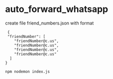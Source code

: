 # auto_forward_whatsapp

create file friend_numbers.json with format 
```shell
 {
 "friendNumber": [
    "friendNumber@c.us",
    "friendNumber@c.us",
    "friendNumber@c.us",
    "friendNumber@c.us"
  ]
}
```
```shell
npm nodemon index.js
```
